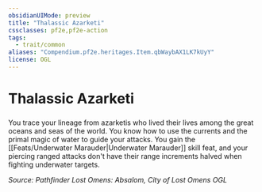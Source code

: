 ```yaml
---
obsidianUIMode: preview
title: "Thalassic Azarketi"
cssclasses: pf2e,pf2e-action
tags:
  - trait/common
aliases: "Compendium.pf2e.heritages.Item.qbWaybAX1LK7kUyY"
license: OGL
---
```

# Thalassic Azarketi

### 






You trace your lineage from azarketis who lived their lives among the great oceans and seas of the world. You know how to use the currents and the primal magic of water to guide your attacks. You gain the [[Feats/Underwater Marauder|Underwater Marauder]] skill feat, and your piercing ranged attacks don't have their range increments halved when fighting underwater targets.

*Source: Pathfinder Lost Omens: Absalom, City of Lost Omens*
*OGL*